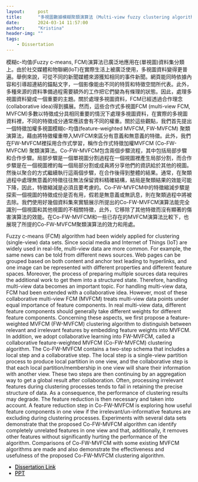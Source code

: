 ```yaml
---
layout:     post
title:      "多視圖數據模糊聚類演算法 (Multi-view fuzzy clustering algorithms for multi-view data)"
date:       2024-03-14 11:57:00
author:     "Kristina"
header-img: ""
tags:
    - Dissertation
---
```


<div class="content">
<p>
模糊c-均值(Fuzzy c-means, FCM)演算法已廣泛地應用在(單視圖)資料集分類上。由於社交媒體和物聯網(IoT)在實際生活上被廣泛使用，多視圖資料變得更普遍。舉例來說，可從不同的新聞媒體來源獲知相同的事件新聞。網頁能同時依據內容和引導超連結的錨點文字，一個影像能由不同的特質和特徵空間所代表。此外，多種來源的資料準備過程需要額外的工作把它們變為有條理的狀態。因此，處理多視圖資料變成一個重要的主題。關於處理多視圖資料，FCM已經透過合作理念(collaborative idea)得到擴展。然而，這些合作式多視圖FCM (multi-view FCM, MVFCM)多數以特徵成分具相同重要的情況下處理多視圖資料，在實際的多視圖資料裡，不同的特徵成分通常應該會有不同的權重。關於這些觀點，我們首先提出一個特徵加權多視圖模糊c-均值(feature-weighted MVFCM, FW-MVFCM) 聚類演算法，藉由將特徵權重帶入MVFCM來區分有意義和無意義的特徵。此外，我們在FW-MVFCM裡採用合作式學習，稱作合作式特徵加權MVFCM (Co-FW-MVFCM) 聚類演算法。Co-FW-MVFCM包含兩個步驟流程，其中包括局部步驟和合作步驟。局部步驟是一個單視圖分割過程在一個視圖裡產生局部分割，而合作步驟是在一個視圖裡的每一個局部分割或成員將分享他們的資訊給於其他的視圖。然後以聚合的方式繼續執行這兩個步驟，在合作後得到整體的結果。通常，在聚類過程中處理無意義的特徵往往無法保留資料精確結構，結局是聚類結果的效能可能下降，因此，特徵縮減是必須且要考慮的。Co-FW-MVFCM中的特徵縮減步驟是探索一個視圖的特徵成份是否有用，假若是無意義或無訊息，則在聚類過程中將被去除。我們使用好幾個資料集來實驗展示所提出的Co-FW-MVFCM演算法能完全識別一個視圖和其他視圖的不相關特徵，此外，它移除了其他特徵而沒有顯著的傷害演算法的效能。在Co-FW-MVFCM和一些已存在的MVFCM演算法比較下，也展現了所提的Co-FW-MVFCM聚類演算法的效力和用處。</p>

<div class="content">
<p>
Fuzzy c-means (FCM) algorithm had been widely applied for clustering (single-view) data sets. Since social media and Internet of Things (IoT) are widely used in real-life, multi-view data are more common. For example, the same news can be told from different news sources. Web pages can be grouped based on both content and anchor text leading to hyperlinks, and one image can be represented with different properties and different feature spaces. Moreover, the process of preparing multiple sources data requires the additional work to get them into a structured state. Therefore, handling multi-view data becomes an important topic. For handling multi-view data, FCM had been extended with a collaborative idea. However, most of these collaborative multi-view FCM (MVFCM) treats multi-view data points under equal importance of feature components. In real multi-view data, different feature components should generally take different weights for different feature components. Concerning these aspects, we first propose a feature-weighted MVFCM (FW-MVFCM) clustering algorithm to distinguish between relevant and irrelevant features by embedding feature weights into MVFCM. In addition, we adopt collaborative learning into FW-MVFCM, called a collaborative feature-weighted MVFCM (Co-FW-MVFCM) clustering algorithm. The Co-FW-MVFCM contains a two-step schema that includes a local step and a collaborative step. The local step is a single-view partition process to produce local partition in one view, and the collaborative step is that each local partition/membership in one view will share their information with another view. These two steps are then continuing by an aggregation way to get a global result after collaboration. Often, processing irrelevant features during clustering processes tends to fail in retaining the precise structure of data. As a consequence, the performance of clustering results may degrade. The feature reduction is then necessary and taken into account. A feature reduction step in Co-FW-MVFCM is exploring how useful feature components in one view if the irrelevant/un-informative features are excluding during clustering processes. Experiments with several data sets demonstrate that the proposed Co-FW-MVFCM algorithm can identify completely unrelated features in one view and that, additionally, it removes other features without significantly hurting the performance of the algorithm. Comparisons of Co-FW-MVFCM with some existing MVFCM algorithms are made and also demonstrate the effectiveness and usefulness of the proposed Co-FW-MVFCM clustering algorithm.</p>


<ul class="actions">
<li><a href="https://www.airitilibrary.com/Article/Detail/U0017-0607202010131400" class="button"
style="color: black;background-color: rgba(75, 75, 76, 0.100);">Dissertation Link</a></li>
<li><a href="https://github.com/kpnaga08/dissertation-defense-presentation-latex/blob/main/Dissertation_Presentation.pdf" class="button"
style="color: black;background-color: rgba(75, 75, 76, 0.100);">PPT</a>
</li>
</ul>
</div>

